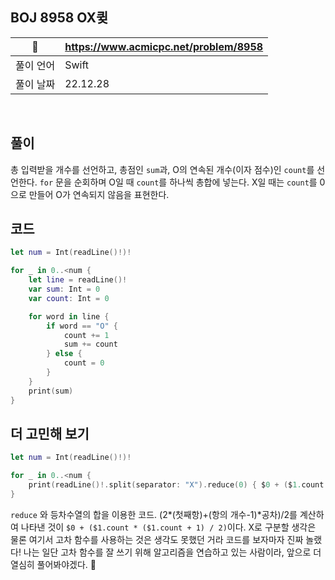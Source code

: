 ## BOJ 8958 OX큊

|🔗|https://www.acmicpc.net/problem/8958|
|---|---|
|풀이 언어|Swift|
|풀이 날짜|22.12.28|

</br>


##  풀이
총 입력받을 개수를 선언하고, 총점인 `sum`과, O의 연속된 개수(이자 점수)인 `count`를 선언한다.
`for` 문을 순회하며 O일 때 `count`를 하나씩 총합에 넣는다. X일 때는 `count`를 0으로 만들어 O가 연속되지 않음을 표현한다.

## 코드 

```Swift
let num = Int(readLine()!)!

for _ in 0..<num {
    let line = readLine()!
    var sum: Int = 0
    var count: Int = 0

    for word in line {
        if word == "O" {
            count += 1
            sum += count
        } else {
            count = 0
        }
    }
    print(sum)
}
```

## 더 고민해 보기

```Swift
let num = Int(readLine()!)!

for _ in 0..<num {
    print(readLine()!.split(separator: "X").reduce(0) { $0 + ($1.count * ($1.count + 1) / 2) })
}
```
`reduce` 와 등차수열의 합을 이용한 코드. (2*(첫째항)+(항의 개수-1)*공차)/2를 계산하여 나타낸 것이 `$0 + ($1.count * ($1.count + 1) / 2)`이다.
 X로 구분할 생각은 물론 여기서 고차 함수를 사용하는 것은 생각도 못했던 거라 코드를 보자마자 진짜 놀랬다! 나는 일단 고차 함수를 잘 쓰기 위해 알고리즘을 연습하고 있는 사람이라, 앞으로 더 열심히 풀어봐야겠다. 💨
